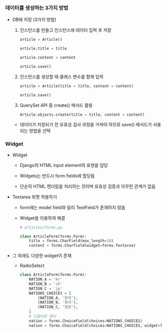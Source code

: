 ### 데이터를 생성하는 3가지 방법

- DB에 저장 (3가지 방법)
  
  1. 인스턴스를 만들고 인스턴스에 데이터 입력 후 저장
     
     ```python
     article = Article()
     
     article.title = title
     
     article.content = content
     
     article.save()
     ```
  
  2. 인스턴스를 생성할 때 클래스 변수를 함께 입력
     
     ```python
     article = Article(title = title, content = content)
     
     article.save()
     ```
  
  3. QuerySet API 중 create() 메서드 활용
     
     ```python
     Article.objects.create(title = title, content = content)
     ```
  - 데이터가 저장되기 전 유효성 검사 과정을 거쳐야 하므로 save() 메서드가 사용되는 방법을 선택

### Widget

- Widget
  
  - Django의 HTML input element의 표현을 담당
  
  - Widgets는 반드시 form fields에 할당됨
  
  - 단순히 HTML 렌더링을 처리하는 것이며 유효성 검증과 아무런 관계가 없음

- Textarea 위젯 적용하기
  
  - form에는 model field와 달리 TextField가 존재하지 않음
  
  - Widget을 이용하여 해결
    
    ```python
    # articles/forms.py
    
    class ArticleForm(forms.Form):
        title = forms.CharField(max_length=10)
        content = forms.CharField(widget=forms.Textarea)
    ```

- 그 외에도 다양한 widget이 존재
  
  - RadioSelect
    
    ```python
    class ArticleForm(forms.Form):
        NATION_A = 'kr'
        NATION_B = 'ch'
        NATION_C = 'jp'
        NATIONS_CHOICES = [
            (NATION_A, '한국'),
            (NATION_B, '중국'),
            (NATION_C, '일본'),
        ]
        # 드랍다운 형식
        nation = forms.ChoiceField(choices=NATIONS_CHOICES)
        nation = forms.ChoiceField(choices=NATIONS_CHOICES, widget=forms.RadioSelect)
    ```
